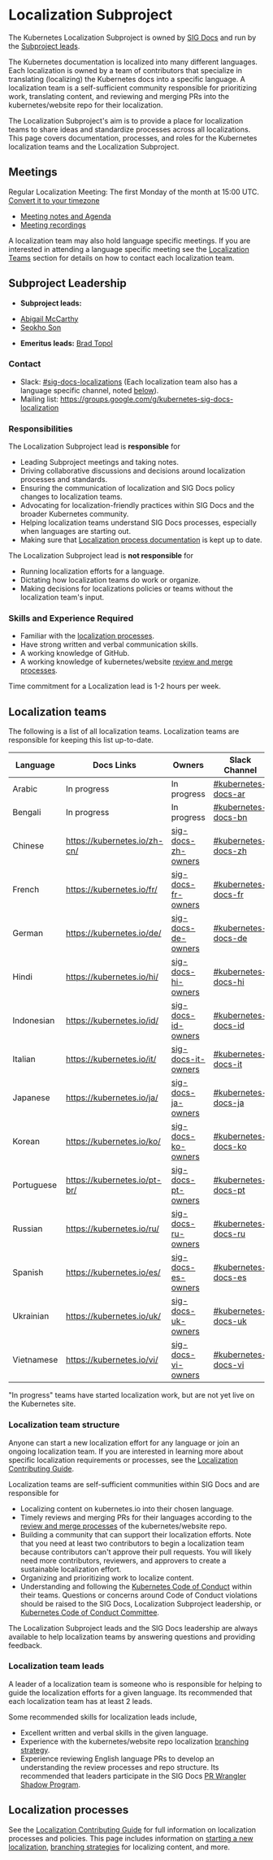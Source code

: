 # Localization Subproject

The Kubernetes Localization Subproject is owned by [SIG Docs](https://github.com/kubernetes/community/tree/master/sig-docs) and run by the [Subproject leads](#subproject-leadership).

The Kubernetes documentation is localized into many different languages. Each localization is owned by a team of contributors that specialize in translating (localizing) the Kubernetes docs into a specific language. A localization team is a self-sufficient community responsible for prioritizing work, translating content, and reviewing and merging PRs into the kubernetes/website repo for their localization. 

The Localization Subproject's aim is to provide a place for localization teams to share ideas and standardize processes across all localizations. This page covers documentation, processes, and roles for the Kubernetes localization teams and the Localization Subproject.

## Meetings

Regular Localization Meeting: The first Monday of the month at 15:00 UTC. [Convert it to your timezone](http://www.thetimezoneconverter.com/?t=15:00&tz=UTC)

- [Meeting notes and Agenda](https://docs.google.com/document/d/1NwO1AN8Ea2zlK8uAdaDAKf1-LZDAFvSewIfrKqfl5No/edit#)
- [Meeting recordings](https://www.youtube.com/playlist?list=PL69nYSiGNLP3b5hlx0YV7Lo7DtckM84y8)

A localization team may also hold language specific meetings. If you are interested in attending a language specific meeting see the [Localization Teams](#localization-teams) section for details on how to contact each localization team.

## Subproject Leadership

- **Subproject leads:** 
 * [Abigail McCarthy](https://github.com/a-mccarthy)
 * [Seokho Son](https://github.com/seokho-son)

- **Emeritus leads:** [Brad Topol](https://github.com/bradtopol)

### Contact

- Slack: [#sig-docs-localizations](https://kubernetes.slack.com/archives/C0191RDKHU1) (Each localization team also has a language specific channel, noted [below](#localization-teams)). 
- Mailing list: https://groups.google.com/g/kubernetes-sig-docs-localization

### Responsibilities

The Localization Subproject lead is **responsible** for

- Leading Subproject meetings and taking notes.
- Driving collaborative discussions and decisions around localization processes and standards.
- Ensuring the communication of localization and SIG Docs policy changes to localization teams.
- Advocating for localization-friendly practices within SIG Docs and the broader Kubernetes community.
- Helping localization teams understand SIG Docs processes, especially when languages are starting out.
- Making sure that [Localization process documentation](https://kubernetes.io/docs/contribute/localization/) is kept up to date.

The Localization Subproject lead is **not responsible** for

- Running localization efforts for a language.
- Dictating how localization teams do work or organize.
- Making decisions for localizations policies or teams without the localization team's input.

### Skills and Experience Required 

- Familiar with the [localization processes](https://kubernetes.io/docs/contribute/localization/).
- Have strong written and verbal communication skills. 
- A working knowledge of GitHub.
- A working knowledge of kubernetes/website [review and merge processes](https://kubernetes.io/docs/contribute/review/).

Time commitment for a Localization lead is 1-2 hours per week.

## Localization teams

The following is a list of all localization teams. Localization teams are responsible for keeping this list up-to-date. 

| Language |  Docs Links | Owners | Slack Channel |
|--|--|--|--|
| Arabic | In progress | In progress | [#kubernetes-docs-ar](https://kubernetes.slack.com/archives/CP9FKRD51) |
| Bengali | In progress | In progress | [#kubernetes-docs-bn](https://kubernetes.slack.com/archives/CQ0TD298C) |
| Chinese | https://kubernetes.io/zh-cn/ | [sig-docs-zh-owners](https://github.com/orgs/kubernetes/teams/sig-docs-zh-owners) | [#kubernetes-docs-zh](https://kubernetes.slack.com/archives/CE3LNFYJ1) | 
| French | https://kubernetes.io/fr/ | [sig-docs-fr-owners](https://github.com/orgs/kubernetes/teams/sig-docs-fr-owners) | [#kubernetes-docs-fr](https://kubernetes.slack.com/archives/CG838BFT9) |
| German | https://kubernetes.io/de/ | [sig-docs-de-owners](https://github.com/orgs/kubernetes/teams/sig-docs-de-owners)  | [#kubernetes-docs-de](https://kubernetes.slack.com/archives/CH4UJ2BAL) |
| Hindi | https://kubernetes.io/hi/ | [sig-docs-hi-owners](https://github.com/orgs/kubernetes/teams/sig-docs-hi-owners) | [#kubernetes-docs-hi](https://kubernetes.slack.com/archives/CJ14B9BDJ) | 
| Indonesian | https://kubernetes.io/id/ | [sig-docs-id-owners](https://github.com/orgs/kubernetes/teams/sig-docs-id-owners) | [#kubernetes-docs-id](https://kubernetes.slack.com/archives/CJ1LUCUHM) |
| Italian | https://kubernetes.io/it/ | [sig-docs-it-owners](https://github.com/orgs/kubernetes/teams/sig-docs-it-owners) | [#kubernetes-docs-it](https://kubernetes.slack.com/archives/CGB1MCK7X) | 
| Japanese | https://kubernetes.io/ja/ | [sig-docs-ja-owners](https://github.com/orgs/kubernetes/teams/sig-docs-ja-owners) | [#kubernetes-docs-ja](https://kubernetes.slack.com/archives/CAG2M83S8) | 
| Korean | https://kubernetes.io/ko/ | [sig-docs-ko-owners](https://github.com/orgs/kubernetes/teams/sig-docs-ko-owners) | [#kubernetes-docs-ko](https://kubernetes.slack.com/archives/CA1MMR86S) | 
| Portuguese | https://kubernetes.io/pt-br/ | [sig-docs-pt-owners](https://github.com/orgs/kubernetes/teams/sig-docs-pt-owners) | [#kubernetes-docs-pt](https://kubernetes.slack.com/archives/CJ21AS0NA) | 
| Russian | https://kubernetes.io/ru/ | [sig-docs-ru-owners](https://github.com/orgs/kubernetes/teams/sig-docs-ru-owners) | [#kubernetes-docs-ru](https://kubernetes.slack.com/archives/CPZ9KD9TN) |
| Spanish | https://kubernetes.io/es/ | [sig-docs-es-owners](https://github.com/orgs/kubernetes/teams/sig-docs-es-owners) | [#kubernetes-docs-es](https://kubernetes.slack.com/archives/CH7GB2E3B) | 
| Ukrainian | https://kubernetes.io/uk/ | [sig-docs-uk-owners](https://github.com/orgs/kubernetes/teams/sig-docs-uk-owners) | [#kubernetes-docs-uk](https://kubernetes.slack.com/archives/CSKCYN138) | 
| Vietnamese | https://kubernetes.io/vi/ | [sig-docs-vi-owners](https://github.com/orgs/kubernetes/teams/sig-docs-vi-owners) | [#kubernetes-docs-vi](https://kubernetes.slack.com/archives/CPHAWNF1Q) |  

"In progress" teams have started localization work, but are not yet live on the Kubernetes site.

### Localization team structure

Anyone can start a new localization effort for any language or join an ongoing localization team. If you are interested in learning more about specific localization requirements or processes, see the [Localization Contributing Guide](https://kubernetes.io/docs/contribute/localization/).  

Localization teams are self-sufficient communities within SIG Docs and are responsible for

- Localizing content on kubernetes.io into their chosen language.  
- Timely reviews and merging PRs for their languages according to the [review and merge processes](https://kubernetes.io/docs/contribute/review/) of the kubernetes/website repo.
- Building a community that can support their localization efforts. Note that you need at least two contributors to begin a localization team because contributors can't approve their pull requests. You will likely need more contributors, reviewers, and approvers to create a sustainable localization effort.
- Organizing and prioritizing work to localize content.
- Understanding and following the [Kubernetes Code of Conduct](https://kubernetes.io/community/code-of-conduct/) within their teams. Questions or concerns around Code of Conduct violations should be raised to the SIG Docs, Localization Subproject leadership, or [Kubernetes Code of Conduct Committee](https://github.com/kubernetes/community/tree/master/committee-code-of-conduct). 

The Localization Subproject leads and the SIG Docs leadership are always available to help localization teams by answering questions and providing feedback.

### Localization team leads

A leader of a localization team is someone who is responsible for helping to guide the localization efforts for a given language. Its recommended that each localization team has at least 2 leads.   

Some recommended skills for localization leads include, 
* Excellent written and verbal skills in the given language.
* Experience with the kubernetes/website repo localization [branching strategy](https://kubernetes.io/docs/contribute/localization/#branching-strategy).
* Experience reviewing English language PRs to develop an understanding the review processes and repo structure. Its recommended that leaders participate in the SIG Docs [PR Wrangler Shadow Program](https://kubernetes.io/docs/contribute/participate/pr-wranglers/#pr-wrangler-shadow-program).


## Localization processes

See the [Localization Contributing Guide](https://kubernetes.io/docs/contribute/localization/) for full information on localization processes and policies. This page includes information on [starting a new localization](https://kubernetes.io/docs/contribute/localization/#start-a-new-localization), [branching strategies](https://kubernetes.io/docs/contribute/localization/#branching-strategy) for localizing content, and more. 